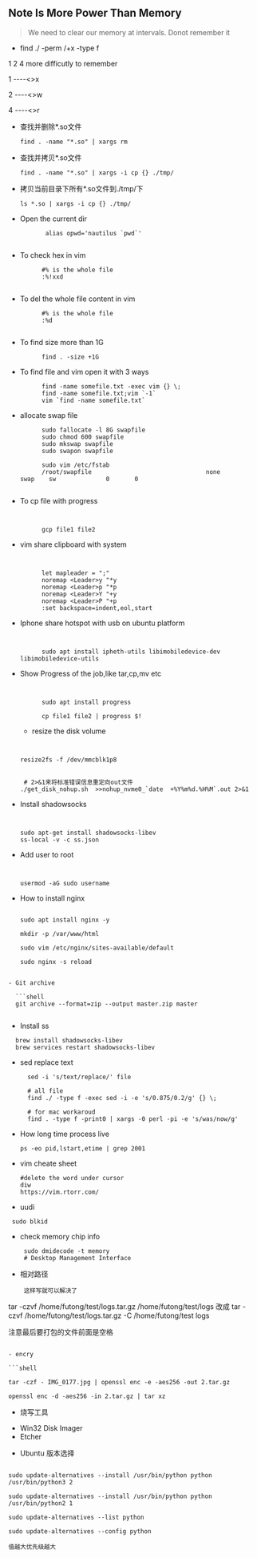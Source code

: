 ## Note Is More Power Than Memory 
> We need to clear our memory at intervals. Donot remember it 

- find ./ -perm /+x -type f 

1 2 4 more difficutly to remember

1 ----<>x 

2 ----<>w 

4 ----<>r 

- 查找并删除*.so文件

  ```shell
  find . -name "*.so" | xargs rm
  ```

- 查找并拷贝*.so文件

  ```shell
  find . -name "*.so" | xargs -i cp {} ./tmp/
  ```

- 拷贝当前目录下所有*.so文件到./tmp/下

  ```shell
  ls *.so | xargs -i cp {} ./tmp/
  ```

- Open the current dir

  ```shell
         alias opwd='nautilus `pwd`'
         
  
  ```

- To check hex in vim 

  ```shell
        #% is the whole file 
        :%!xxd
        
  
  ```
- To del the whole file content in vim 

  ```shell
        #% is the whole file 
        :%d
        
  
  ```
  
- To find size more than 1G

  ```shell
        find . -size +1G
  
  ```
 
- To find file and vim open it with 3 ways

  ```shell
        find -name somefile.txt -exec vim {} \;
        find -name somefile.txt;vim `-1`
        vim `find -name somefile.txt`
  
  ```

- allocate swap file

  ```shell
        sudo fallocate -l 8G swapfile
        sudo chmod 600 swapfile
        sudo mkswap swapfile
        sudo swapon swapfile

        sudo vim /etc/fstab
        /root/swapfile                                none            swap    sw              0       0

  
  ```

- To cp file with progress

  ```shell
        
        
        gcp file1 file2
  
  ```

- vim share clipboard with system 

  ```shell
        
        
        let mapleader = ";" 
        noremap <Leader>y "*y 
        noremap <Leader>p "*p 
        noremap <Leader>Y "+y 
        noremap <Leader>P "+p 
        :set backspace=indent,eol,start
  
  ```
  
- Iphone share hotspot with usb on ubuntu platform

  ```shell
        
        
        sudo apt install ipheth-utils libimobiledevice-dev libimobiledevice-utils
  
  ```
  
- Show Progress of the job,like tar,cp,mv etc

  ```shell
        
        
        sudo apt install progress
        
        cp file1 file2 | progress $!
  ```
  
  - resize the disk volume

  ```shell
        
        
  resize2fs -f /dev/mmcblk1p8
  
  ```

  ```shell
        
   # 2>&1来将标准错误信息重定向out文件
  ./get_disk_nohup.sh  >>nohup_nvme0_`date  +%Y%m%d.%H%M`.out 2>&1
  
  ```
    
- Install shadowsocks

  ```shell
        
        
  sudo apt-get install shadowsocks-libev
  ss-local -v -c ss.json
  
  ```
  
- Add user to root

  ```shell
        
        
  usermod -aG sudo username 
  
- How to install nginx

  ```shell

  sudo apt install nginx -y

  mkdir -p /var/www/html

  sudo vim /etc/nginx/sites-available/default

  sudo nginx -s reload

```shell
  
- Git archive

  ```shell
  git archive --format=zip --output master.zip master
  
  ```

- Install ss  

```shell
  brew install shadowsocks-libev
  brew services restart shadowsocks-libev
```

- sed replace text

  ```shell
  	sed -i 's/text/replace/' file
    
    # all file
    find ./ -type f -exec sed -i -e 's/0.875/0.2/g' {} \; 
    
    # for mac workaroud
    find . -type f -print0 | xargs -0 perl -pi -e 's/was/now/g'
  ```

- How long time process live

  ```shell
  ps -eo pid,lstart,etime | grep 2001
  ```

- vim cheate sheet 

  ```shell
  #delete the word under cursor
  diw
  https://vim.rtorr.com/
  ```



 
 - uudi 

  ```shell
   sudo blkid
  ```


- check memory chip info

  ```shell
   sudo dmidecode -t memory
   # Desktop Management Interface
  ```



- 相对路径

  ```shell
   这样写就可以解决了
tar -czvf /home/futong/test/logs.tar.gz /home/futong/test/logs
改成
tar -czvf /home/futong/test/logs.tar.gz -C /home/futong/test logs

注意最后要打包的文件前面是空格
  ```
  
- encry
 
 ```shell
 
 tar -czf - IMG_0177.jpg | openssl enc -e -aes256 -out 2.tar.gz

openssl enc -d -aes256 -in 2.tar.gz | tar xz

 ```
 
- 烧写工具

* Win32 Disk Imager  
* Etcher

  
- Ubuntu 版本选择

 ```shell
 
sudo update-alternatives --install /usr/bin/python python /usr/bin/python3 2

sudo update-alternatives --install /usr/bin/python python /usr/bin/python2 1

sudo update-alternatives --list python

sudo update-alternatives --config python

值越大优先级越大

 ```
